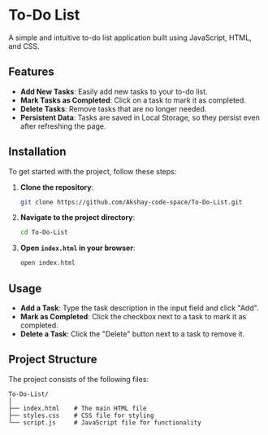 # To-Do List

A simple and intuitive to-do list application built using JavaScript, HTML, and CSS.

## Features

- **Add New Tasks**: Easily add new tasks to your to-do list.
- **Mark Tasks as Completed**: Click on a task to mark it as completed.
- **Delete Tasks**: Remove tasks that are no longer needed.
- **Persistent Data**: Tasks are saved in Local Storage, so they persist even after refreshing the page.

## Installation

To get started with the project, follow these steps:

1. **Clone the repository**:
    ```bash
    git clone https://github.com/Akshay-code-space/To-Do-List.git
    ```

2. **Navigate to the project directory**:
    ```bash
    cd To-Do-List
    ```

3. **Open `index.html` in your browser**:
    ```bash
    open index.html
    ```

## Usage

- **Add a Task**: Type the task description in the input field and click "Add".
- **Mark as Completed**: Click the checkbox next to a task to mark it as completed.
- **Delete a Task**: Click the "Delete" button next to a task to remove it.

## Project Structure

The project consists of the following files:

```plaintext
To-Do-List/
│
├── index.html    # The main HTML file
├── styles.css    # CSS file for styling
└── script.js     # JavaScript file for functionality
